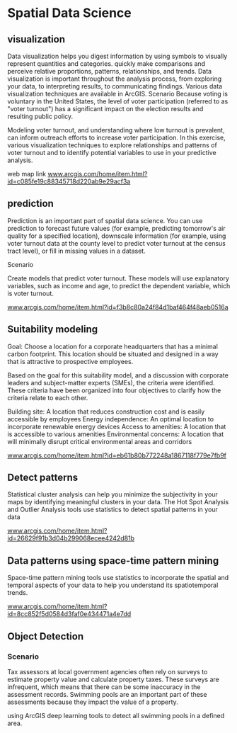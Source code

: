 # Spatial Data Science
## visualization 
Data visualization helps you digest information by using symbols to visually represent quantities and categories. quickly make comparisons and perceive relative proportions, patterns, relationships, and trends. Data visualization is important throughout the analysis process, from exploring your data, to interpreting results, to communicating findings. Various data visualization techniques are available in ArcGIS.
Scenario
Because voting is voluntary in the United States, the level of voter participation (referred to as "voter turnout") has a significant impact on the election results and resulting public policy.

Modeling voter turnout, and understanding where low turnout is prevalent, can inform outreach efforts to increase voter participation. In this exercise, various visualization techniques to explore relationships and patterns of voter turnout and to identify potential variables to use in your predictive analysis.

web map link www.arcgis.com/home/item.html?id=c085fe19c88345718d220ab9e29acf3a

## prediction 
Prediction is an important part of spatial data science. You can use prediction to forecast future values (for example, predicting tomorrow's air quality for a specified location), downscale information (for example, using voter turnout data at the county level to predict voter turnout at the census tract level), or fill in missing values in a dataset.

Scenario

Create models that predict voter turnout. These models will use explanatory variables, such as income and age, to predict the dependent variable, which is voter turnout.


www.arcgis.com/home/item.html?id=f3b8c80a24f84d1baf464f48aeb0516a

## Suitability modeling 
Goal: Choose a location for a corporate headquarters that has a minimal carbon footprint. This location should be situated and designed in a way that is attractive to prospective employees.

Based on the goal for this suitability model, and a discussion with corporate leaders and subject-matter experts (SMEs), the criteria were identified. These criteria have been organized into four objectives to clarify how the criteria relate to each other.

Building site: A location that reduces construction cost and is easily accessible by employees
Energy independence: An optimal location to incorporate renewable energy devices
Access to amenities: A location that is accessible to various amenities
Environmental concerns: A location that will minimally disrupt critical environmental areas and corridors

www.arcgis.com/home/item.html?id=eb61b80b772248a1867118f779e7fb9f

## Detect patterns

Statistical cluster analysis can help you minimize the subjectivity in your maps by identifying meaningful clusters in your data. The Hot Spot Analysis and Outlier Analysis tools use statistics to detect spatial patterns in your data

www.arcgis.com/home/item.html?id=26629f91b3d04b299068ecee4242d81b

## Data patterns using space-time pattern mining

Space-time pattern mining tools use statistics to incorporate the spatial and temporal aspects of your data to help you understand its spatiotemporal trends.

www.arcgis.com/home/item.html?id=8cc852f5d0584d3faf0e434471a4e7dd


## Object Detection

### Scenario
Tax assessors at local government agencies often rely on surveys to estimate property value and calculate property taxes. These surveys are infrequent, which means that there can be some inaccuracy in the assessment records. Swimming pools are an important part of these assessments because they impact the value of a property.

using  ArcGIS deep learning tools to detect all swimming pools in a defined area.

